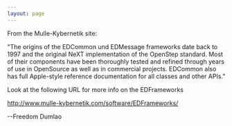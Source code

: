 ```yaml
---
layout: page
---
```


From the Mulle-Kybernetik site:

"The origins of the EDCommon und EDMessage frameworks date back to 1997 
and the original NeXT implementation of the OpenStep standard. Most of 
their components have been thoroughly tested and refined through years 
of use in OpenSource as well as in commercial projects. EDCommon also 
has full Apple-style reference documentation for all classes and other APIs."

Look at the following URL for more info on the EDFrameworks

http://www.mulle-kybernetik.com/software/EDFrameworks/

--Freedom Dumlao
